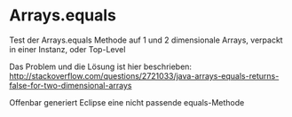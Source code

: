 Arrays.equals
=============

Test der Arrays.equals Methode auf 1 und 2 dimensionale Arrays, verpackt in einer Instanz, oder Top-Level

Das Problem und die Lösung ist hier beschrieben:
http://stackoverflow.com/questions/2721033/java-arrays-equals-returns-false-for-two-dimensional-arrays

Offenbar generiert Eclipse eine nicht passende equals-Methode
